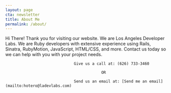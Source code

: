 ```yaml
---
layout: page
cta: newsletter
title: About Me
permalink: /about/
---
```


Hi There! Thank you for visiting our website. We are Los Angeles Developer Labs. We are Ruby developers with extensive experience using Rails, Sinatra, RubyMotion, JavaScript, HTML/CSS, and more. Contact us today so we can help with you with your project needs.

                                  Give us a call at: (626) 733-3460
                                            
                                              OR
                                              
                                  Send us an email at: [Send me an email](mailto:hotero@ladevlabs.com)
      
        

